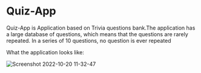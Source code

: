# Quiz-App
Quiz-App is Application based on Trivia questions bank.The application has a large database of questions, which means that the questions are rarely repeated.
In a series of 10 questions, no question is ever repeated

What the application looks like:

![Screenshot 2022-10-20 11-32-47](https://user-images.githubusercontent.com/113987919/196913256-a60ae73d-0f1b-4086-a0a3-859c7cce9c24.jpg)
